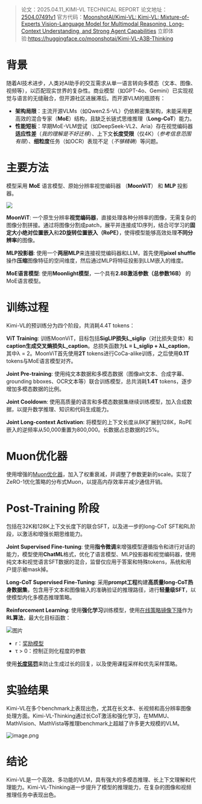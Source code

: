 > 论文：2025.04.11_KIMI-VL TECHNICAL REPORT
> 论文地址：[2504.07491v1](https://arxiv.org/pdf/2504.07491v1)
> 官方代码：[MoonshotAI/Kimi-VL: Kimi-VL: Mixture-of-Experts Vision-Language Model for Multimodal Reasoning, Long-Context Understanding, and Strong Agent Capabilities](https://github.com/MoonshotAI/Kimi-VL)
> 立即体验:https://huggingface.co/moonshotai/Kimi-VL-A3B-Thinking

# 背景
随着AI技术进步，人类对AI助手的交互需求从单一语言转向多模态（文本、图像、视频等），以匹配现实世界的复杂性。商业模型（如GPT-4o、Gemini）已实现视觉与语言的无缝融合，但开源社区进展滞后。而开源VLM的瓶颈有：
* **架构局限**：主流开源VLMs（如Qwen2.5-VL）仍依赖密集架构，未能采用更高效的混合专家（**MoE**）结构，且缺乏长链式思维推理（**Long-CoT**）能力。
* **性能短板**：早期MoE-VLM尝试（如DeepSeek-VL2、Aria）存在视觉编码器**适应性差**（*我的理解是不好迁移*）、上下文**长度受限**（仅4K）（*参考信息范围有限*）、**细粒度**任务（如OCR）表现不足（*不够精确*）等问题。

# 主要方法
模型采用 **MoE** 语言模型、原始分辨率视觉编码器 （**MoonViT**） 和 **MLP** 投影器。

![](https://youki-1330066034.cos.ap-guangzhou.myqcloud.com/machine-learning/202505051905337.png)

**MoonViT**: 一个原生分辨率**视觉编码器**，直接处理各种分辨率的图像，无需复杂的图像分割拼接。通过将图像分割成patch，展平并连接成1D序列，结合可学习的**固定大小绝对位置嵌入**和**2D旋转位置嵌入（RoPE）**，使得模型能够高效处理**不同分辨率**的图像。

**MLP投影器**: 使用一个**两层MLP**来连接视觉编码器和LLM，首先使用**pixel shuffle**操作**压缩**图像特征的空间维度，然后通过MLP将特征投影到LLM嵌入的维度。

**MoE语言模型**: 使用**Moonlight模型**，一个具有**2.8B激活参数（总参数16B）** 的MoE语言模型。

# 训练过程

Kimi-VL的预训练分为四个阶段，共消耗4.4T tokens：

**ViT Training**: 训练MoonViT，目标包括**SigLIP损失L_siglip**（对比损失变体）和**caption生成交叉熵损失L_caption**。总损失函数为**L = L_siglip + λL_caption**，其中λ = 2。MoonViT首先使用**2T** tokens进行CoCa-alike训练，之后使用**0.1T** tokens与MoE语言模型对齐。

**Joint Pre-training**: 使用纯文本数据和多模态数据（图像alt文本、合成字幕、grounding bboxes、OCR文本等）联合训练模型，总共消耗**1.4T** tokens，逐步增加多模态数据的比例。

**Joint Cooldown**: 使用高质量的语言和多模态数据集继续训练模型，加入合成数据，以提升数学推理、知识和代码生成能力。

**Joint Long-context Activation**: 将模型的上下文长度从8K扩展到128K，RoPE嵌入的逆频率从50,000重置为800,000。长数据占总数据的25%。
# Muon优化器

使用增强的[Muon优化器](https://zhuanlan.zhihu.com/p/30895340275)，加入了权重衰减，并调整了参数更新的scale。实现了ZeRO-1优化策略的分布式Muon，以提高内存效率并减少通信开销。

# Post-Training 阶段

包括在32K和128K上下文长度下的联合SFT，以及进一步的long-CoT SFT和RL阶段，以激活和增强长期思维能力。

**Joint Supervised Fine-tuning**: 使用**指令微调**来增强模型遵循指令和进行对话的能力，模型使用**ChatML**格式，优化了语言模型、MLP投影器和视觉编码器，使用纯文本和视觉语言SFT数据的混合，监督仅应用于答案和特殊tokens，系统和用户提示被mask掉。

**Long-CoT Supervised Fine-Tuning**: 采用**prompt工程**构建**高质量long-CoT热身数据集**，包含用于文本和图像输入的准确验证的推理路径，进行**轻量级SFT**，以使模型内化多模态推理策略。

**Reinforcement Learning**: 使用**强化学习**训练模型，使用[在线策略镜像下降](https://zhuanlan.zhihu.com/p/685632557)作为**RL算法**，最大化目标函数：

![图片](https://mmbiz.qpic.cn/sz_mmbiz_png/pklYfLiczQuHsAPxk9AyKib3UPTMBNicVlcRhnaZt7DyUWOBItLTVq8tlPOhMS3wWZWTpeC2vzIZt9v25hiccwzY7w/640?wx_fmt=png&from=appmsg&tp=webp&wxfrom=5&wx_lazy=1)

- r：[奖励模型](https://zhuanlan.zhihu.com/p/20157090301#:~:text=%E5%9C%A8%E5%A4%A7%E6%A8%A1%E5%9E%8B%E7%9A%84%E8%AE%AD%E7%BB%83%E4%B8%AD%EF%BC%8C%E5%B8%B8%E9%87%87%E7%94%A8%20RLHF%20%EF%BC%88Reinforcement%20Learning,from%20Human%20Feedback%EF%BC%89%E5%8D%B3%E5%9F%BA%E4%BA%8E%E4%BA%BA%E7%B1%BB%E5%8F%8D%E9%A6%88%E7%9A%84%E5%BC%BA%E5%8C%96%E5%AD%A6%E4%B9%A0%EF%BC%8C%E6%98%AF%E4%B8%80%E7%A7%8D%E5%B0%86%E4%BA%BA%E7%B1%BB%E5%8F%8D%E9%A6%88%E8%9E%8D%E5%85%A5%E5%BC%BA%E5%8C%96%E5%AD%A6%E4%B9%A0%E8%BF%87%E7%A8%8B%E7%9A%84%E6%8A%80%E6%9C%AF%E6%96%B9%E6%B3%95%EF%BC%8C%E8%AF%A5%E6%8A%80%E6%9C%AF%E7%9A%84%E6%9C%80%E9%87%8D%E8%A6%81%E7%9A%84%E4%B8%80%E9%83%A8%E4%BB%BD%E5%B0%B1%E6%98%AF%E5%A5%96%E5%8A%B1%E6%A8%A1%E5%9E%8B%E3%80%82%20%E5%A5%96%E5%8A%B1%E6%A8%A1%E5%9E%8B%E4%B9%9F%E5%8F%AB%20%E6%89%93%E5%88%86%E6%A8%A1%E5%9E%8B%EF%BC%8C%E6%98%AF%E4%B8%80%E7%A7%8D%E9%80%9A%E8%BF%87%E9%87%8F%E5%8C%96%E6%96%B9%E5%BC%8F%E5%AF%B9%E6%A8%A1%E5%9E%8B%E8%BE%93%E5%87%BA%E7%BB%93%E6%9E%9C%E8%BF%9B%E8%A1%8C%E8%B4%A8%E9%87%8F%E8%AF%84%E4%BC%B0%E5%B9%B6%E6%89%93%E5%88%86%EF%BC%8C%E4%BB%A5%E5%BC%95%E6%A8%A1%E5%9E%8B%E5%AD%A6%E4%B9%A0%E4%BC%98%E5%8C%96%E6%88%96%E8%BE%93%E5%87%BA%E7%BB%99%E7%94%A8%E6%88%B7%E7%BB%93%E6%9E%9C%E5%89%8D%E5%81%9A%E8%B4%A8%E9%87%8F%E8%AF%84%E4%BC%B0%EF%BC%8C%E5%88%A4%E6%96%AD%E6%98%AF%E5%90%A6%E9%9C%80%E8%A6%81%E9%87%8D%E6%96%B0%E7%BB%99%E7%94%A8%E6%88%B7%E9%A2%84%E6%B5%8B%E3%80%82)
- τ > 0：控制正则化程度的参数

使用[**长度惩罚**](https://zhuanlan.zhihu.com/p/716596412)来防止生成过长的回复，以及使用课程采样和优先采样策略。

# 实验结果

Kimi-VL在多个benchmark上表现出色，尤其在长文本、长视频和高分辨率图像处理方面。Kimi-VL-Thinking通过长CoT激活和强化学习，在MMMU、MathVision、MathVista等推理benchmark上超越了许多更大规模的VLM。

![image.png](https://youki-1330066034.cos.ap-guangzhou.myqcloud.com/machine-learning/202505052019636.png)

# 结论

Kimi-VL是一个高效、多功能的VLM，具有强大的多模态推理、长上下文理解和代理能力。Kimi-VL-Thinking进一步提升了模型的推理能力，在复杂的图像和视频推理任务中表现出色。





